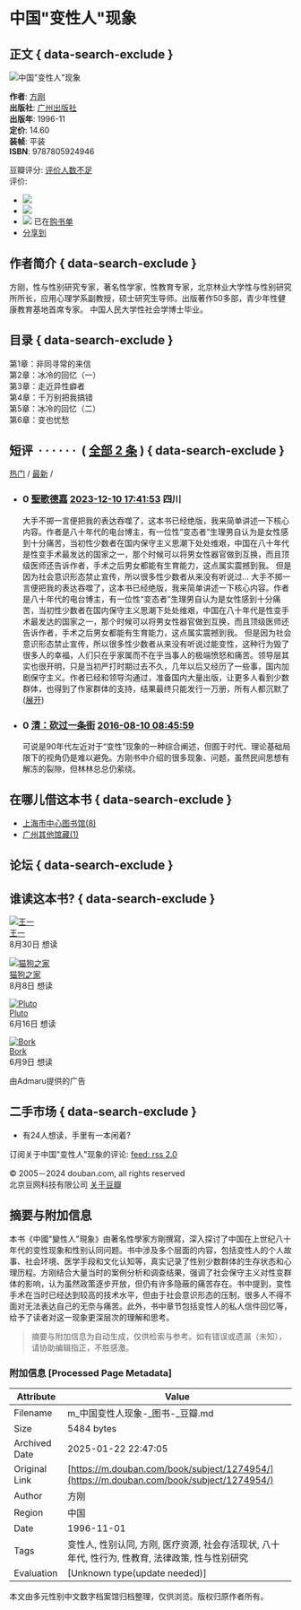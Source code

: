 # 中国"变性人"现象

## 正文 { data-search-exclude }


![中国"变性人"现象](https://img1.doubanio.com/view/subject/s/public/s28963389.jpg)

**作者**: [方刚](/search/%E6%96%B9%E5%88%9A)  
**出版社**: [广州出版社](https://book.douban.com/press/2399)  
**出版年**: 1996-11  
**定价**: 14.60  
**装帧**: 平装  
**ISBN**: 9787805924946  

豆瓣评分: [评价人数不足](comments)  
评价:  
- ![](https://img1.doubanio.com/f/vendors/5bbf02b7b5ec12b23e214a580b6f9e481108488c/pics/add-review.gif) 
- ![](https://img1.doubanio.com/f/vendors/5bbf02b7b5ec12b23e214a580b6f9e481108488c/pics/add-review.gif) 
- ![](https://img1.doubanio.com/f/shire/46e66a46baff206223e608c521bb3724536b03b6/pics/add-cart.gif) 已在[购书单](https://book.douban.com/cart)  
- [分享到](#)   

## 作者简介 { data-search-exclude }

方刚，性与性别研究专家，著名性学家，性教育专家，北京林业大学性与性别研究所所长，应用心理学系副教授，硕士研究生导师。出版著作50多部，青少年性健康教育基地首席专家。 中国人民大学性社会学博士毕业。

## 目录 { data-search-exclude }

第1章：非同寻常的来信  
第2章：冰冷的回忆（一）  
第3章：走近异性癖者  
第4章：千万别把我搞错  
第5章：冰冷的回忆（二）  
第6章：变也忧愁  

## 短评  · · · · · ·  ( [全部 2 条](https://book.douban.com/subject/1274954/comments/) ) { data-search-exclude }

[热门](https://book.douban.com/subject/1274954/comments?sort=score) / [最新](https://book.douban.com/subject/1274954/comments?sort=time) /

-   ### 0 [聖歌德嘉](https://www.douban.com/people/269873749/) [2023-12-10 17:41:53](/comment/4018359591) 四川
    
    大手不掷一言便把我的表达吞噬了，这本书已经绝版，我来简单讲述一下核心内容。作者是八十年代的电台博主，有一位性“变态者”生理男自认为是女性感到十分痛苦，当初性少数者在国内保守主义思潮下处处维艰，中国在八十年代是性变手术最发达的国家之一，那个时候可以将男女性器官做到互换，而且顶级医师还告诉作者，手术之后男女都能有生育能力，这点属实震撼到我。 但是因为社会意识形态禁止宣传，所以很多性少数者从来没有听说过... 大手不掷一言便把我的表达吞噬了，这本书已经绝版，我来简单讲述一下核心内容。作者是八十年代的电台博主，有一位性“变态者”生理男自认为是女性感到十分痛苦，当初性少数者在国内保守主义思潮下处处维艰，中国在八十年代是性变手术最发达的国家之一，那个时候可以将男女性器官做到互换，而且顶级医师还告诉作者，手术之后男女都能有生育能力，这点属实震撼到我。 但是因为社会意识形态禁止宣传，所以很多性少数者从来没有听说过能变性，这种行为毁了很多人的幸福，人们只在乎家属而不在乎当事人的极端愤怒和痛苦。领导层其实也很开明，只是当初严打时期过去不久，几年以后又经历了一些事，国内加剧保守主义。作者已经和领导沟通过，准备国内大量出版，让更多人看到少数群体，也得到了作家群体的支持，结果最终只能发行一万册，所有人都沉默了 ([展开](javascript:;))
    
-   ### 0 [清：砍过一条街](https://www.douban.com/people/holuu/) [2016-08-10 08:45:59](/comment/1003683759)
    
    可说是90年代左近对于“变性”现象的一种综合阐述，但囿于时代、理论基础局限下的视角仍是难以避免。方刚书中介绍的很多现象、问题，虽然民间思想有解冻的裂隙，但林林总总仍萦绕。

## 在哪儿借这本书 { data-search-exclude }

-   [上海市中心图书馆(8)](https://www.douban.com/link2/?url=http%3A%2F%2Fipac.library.sh.cn%2Fipac20%2Fipac.jsp%3Faspect%3Dbasic_search%26profile%3Dsl%26index%3DISBN%26term%3D7805924945&subject=7805924945&type=borrow&library=10012&link2key=8ed1f15067)  
-   [广州其他馆藏(1)](https://www.douban.com/link2/?url=http%3A%2F%2Fopac.gzlib.gov.cn%2Fopac%2Fsearch%3Frows%3D10%26curlibcode%3DGT%26hasholding%3D1%26searchWay0%3Dmarc%26q0%3D%26logical0%3DAND%26q%3D7805924945%26searchWay%3Disbn%26scWay%3Ddim%26searchSource%3Dreader&subject=7805924945&type=borrow&library=10023&link2key=8ed1f15067)

## 论坛 { data-search-exclude }

## 谁读这本书? { data-search-exclude }

[![王一](https://img3.doubanio.com/icon/u2145908-22.jpg)](https://www.douban.com/people/2145908/)  
[王一](https://www.douban.com/people/2145908/)  
8月30日 想读  

[![猫狗之家](https://img3.doubanio.com/icon/u152734238-3.jpg)](https://www.douban.com/people/152734238/)  
[猫狗之家](https://www.douban.com/people/152734238/)  
8月8日 想读  

[![Pluto](https://img2.doubanio.com/icon/u204828555-1.jpg)](https://www.douban.com/people/204828555/)  
[Pluto](https://www.douban.com/people/204828555/)  
6月16日 想读  

[![Bork](https://img9.doubanio.com/icon/u1110517-14.jpg)](https://www.douban.com/people/bork/)  
[Bork](https://www.douban.com/people/bork/)  
6月9日 想读  

由Admaru提供的广告

## 二手市场 { data-search-exclude }

-   有24人想读，手里有一本闲着?  

订阅关于中国"变性人"现象的评论: [feed: rss 2.0](https://book.douban.com/feed/subject/1274954/reviews)  

© 2005－2024 douban.com, all rights reserved  
北京豆网科技有限公司 [关于豆瓣](https://www.douban.com/about)  
<!-- tcd_original_link https://m.douban.com/book/subject/1274954/ -->


## 摘要与附加信息

<!-- tcd_abstract -->
本书《中國"變性人"現象》由著名性學家方剛撰寫，深入探讨了中国在上世纪八十年代的变性现象和性别认同问题。书中涉及多个层面的内容，包括变性人的个人故事、社会环境、医学手段和文化认知等，真实记录了性别少数群体的生存状态和心理历程。方刚结合大量当时的案例分析和调查结果，强调了社会保守主义对性变群体的影响，认为虽然政策逐步开放，但仍有许多隐蔽的痛苦存在。书中提到，变性手术在当时已经达到较高的技术水平，但由于社会意识形态的压制，很多人不得不面对无法表达自己的无奈与痛苦。此外，书中章节包括变性人的私人信件回忆等，给予了读者对这一现象更深层次的理解和思考。
<!-- tcd_abstract_end -->

> 摘要与附加信息为自动生成，仅供检索与参考。如有错误或遗漏（未知），请协助编辑指正，不胜感激。

### 附加信息 [Processed Page Metadata]

| Attribute       | Value                                  |
|-----------------|----------------------------------------|
| Filename        | m_中国变性人现象-_图书-_豆瓣.md                             |
| Size            | 5484 bytes                           |
| Archived Date   | 2025-01-22 22:47:05                             |
| Original Link   | [https://m.douban.com/book/subject/1274954/](https://m.douban.com/book/subject/1274954/)                       |
| Author          | 方刚                               |
| Region          | 中国                               |
| Date            | 1996-11-01                                 |
| Tags            | 变性人, 性别认同, 方刚, 医疗资源, 社会存活现状, 八十年代, 性行为, 性教育, 法律政策, 性与性别研究                                 |
| Evaluation            | [Unknown type(update needed)]                                 |
<!-- tcd_table_end -->

本文由多元性别中文数字档案馆归档整理，仅供浏览。版权归原作者所有。
